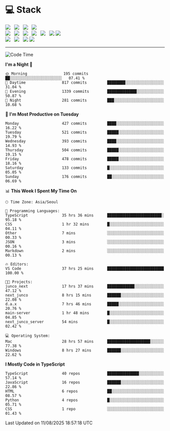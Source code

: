 <h1>💻 Stack</h1>
<div>
 <!-- badge : https://shields.io/ -->
 <!-- icon : https://simpleicons.org/?q=Get -->
 <img src="https://img.shields.io/badge/HTML5-e74c3c?style=flat-square&logo=HTML5&logoColor=white"/> &nbsp 
 <img src="https://img.shields.io/badge/CSS3-0A84FF?style=flat-square&logo=CSS3&logoColor=white"/> &nbsp 
 <img src="https://img.shields.io/badge/JavaScript-FFCD11?style=flat-square&logo=JavaScript&logoColor=white"/> &nbsp 
 <img src="https://img.shields.io/badge/TypeScript-3075C0?style=flat-square&logo=TypeScript&logoColor=white"/>
 <br/>
 <img src="https://img.shields.io/badge/Next-000000?style=flat-square&logo=nextdotjs&logoColor=white"/> &nbsp 
 <img src="https://img.shields.io/badge/React-00BCF6?style=flat-square&logo=React&logoColor=white"/> &nbsp 
 <img src="https://img.shields.io/badge/Redux-764ABC?style=flat-square&logo=Redux&logoColor=white"/> &nbsp
 <img src="https://img.shields.io/badge/Recoil-3578E5?style=flat-square&logo=recoil&logoColor=white"/> &nbsp
 <img src="https://img.shields.io/badge/React-Query-FF4154?style=flat-square&logo=reactquery&logoColor=white"/> &nbsp 
 <img src="https://img.shields.io/badge/styled%2Dcomponents-DB7093?style=flat-square&logo=styled%2Dcomponents&logoColor=white"/>
 <img src="https://img.shields.io/badge/CSS Modules-000000?style=flat-square&logo=CSS Modules&logoColor=white"/> &nbsp 
 <br/>
 <img src="https://img.shields.io/badge/Node-339933?style=flat-square&logo=Node.js&logoColor=white"/> &nbsp 
 <img src="https://img.shields.io/badge/Express-000000?style=flat-square&logo=Express&logoColor=white"/> &nbsp 
 <img src="https://img.shields.io/badge/MongoDB-47A248?style=flat-square&logo=MongoDB&logoColor=white"/>
 <img src="https://img.shields.io/badge/MariaDB-003545?style=flat-square&logo=mariadb&logoColor=white"/>
</div>

<hr>

<!--START_SECTION:waka-->
![Code Time](http://img.shields.io/badge/Code%20Time-2%2C759%20hrs%206%20mins-blue)

**I'm a Night 🦉** 

```text
🌞 Morning                195 commits         ██░░░░░░░░░░░░░░░░░░░░░░░   07.41 % 
🌆 Daytime                817 commits         ████████░░░░░░░░░░░░░░░░░   31.04 % 
🌃 Evening                1339 commits        █████████████░░░░░░░░░░░░   50.87 % 
🌙 Night                  281 commits         ███░░░░░░░░░░░░░░░░░░░░░░   10.68 % 
```
📅 **I'm Most Productive on Tuesday** 

```text
Monday                   427 commits         ████░░░░░░░░░░░░░░░░░░░░░   16.22 % 
Tuesday                  521 commits         █████░░░░░░░░░░░░░░░░░░░░   19.79 % 
Wednesday                393 commits         ████░░░░░░░░░░░░░░░░░░░░░   14.93 % 
Thursday                 504 commits         █████░░░░░░░░░░░░░░░░░░░░   19.15 % 
Friday                   478 commits         █████░░░░░░░░░░░░░░░░░░░░   18.16 % 
Saturday                 133 commits         █░░░░░░░░░░░░░░░░░░░░░░░░   05.05 % 
Sunday                   176 commits         ██░░░░░░░░░░░░░░░░░░░░░░░   06.69 % 
```


📊 **This Week I Spent My Time On** 

```text
🕑︎ Time Zone: Asia/Seoul

💬 Programming Languages: 
TypeScript               35 hrs 36 mins      ████████████████████████░   95.18 % 
CSS                      1 hr 32 mins        █░░░░░░░░░░░░░░░░░░░░░░░░   04.11 % 
Other                    7 mins              ░░░░░░░░░░░░░░░░░░░░░░░░░   00.33 % 
JSON                     3 mins              ░░░░░░░░░░░░░░░░░░░░░░░░░   00.16 % 
Markdown                 2 mins              ░░░░░░░░░░░░░░░░░░░░░░░░░   00.13 % 

🔥 Editors: 
VS Code                  37 hrs 25 mins      █████████████████████████   100.00 % 

🐱‍💻 Projects: 
junco_next               17 hrs 37 mins      ████████████░░░░░░░░░░░░░   47.12 % 
next_junco               8 hrs 15 mins       ██████░░░░░░░░░░░░░░░░░░░   22.08 % 
d.a.x                    7 hrs 46 mins       █████░░░░░░░░░░░░░░░░░░░░   20.76 % 
main-server              1 hr 48 mins        █░░░░░░░░░░░░░░░░░░░░░░░░   04.85 % 
next_junco_server        54 mins             █░░░░░░░░░░░░░░░░░░░░░░░░   02.42 % 

💻 Operating System: 
Mac                      28 hrs 57 mins      ███████████████████░░░░░░   77.38 % 
Windows                  8 hrs 27 mins       ██████░░░░░░░░░░░░░░░░░░░   22.62 % 
```

**I Mostly Code in TypeScript** 

```text
TypeScript               40 repos            ██████████████░░░░░░░░░░░   57.14 % 
JavaScript               16 repos            ██████░░░░░░░░░░░░░░░░░░░   22.86 % 
HTML                     6 repos             ██░░░░░░░░░░░░░░░░░░░░░░░   08.57 % 
Python                   4 repos             █░░░░░░░░░░░░░░░░░░░░░░░░   05.71 % 
CSS                      1 repo              ░░░░░░░░░░░░░░░░░░░░░░░░░   01.43 % 
```




 Last Updated on 11/08/2025 18:57:18 UTC
<!--END_SECTION:waka-->

